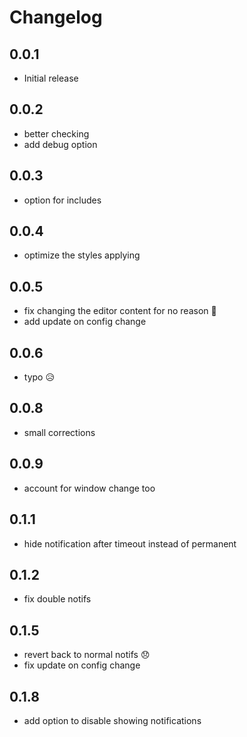 # Changelog

## 0.0.1

- Initial release

## 0.0.2

- better checking
- add debug option

## 0.0.3

- option for includes

## 0.0.4

- optimize the styles applying

## 0.0.5

- fix changing the editor content for no reason 👀
- add update on config change

## 0.0.6

- typo 😥

## 0.0.8

- small corrections

## 0.0.9

- account for window change too

## 0.1.1

- hide notification after timeout instead of permanent

## 0.1.2

- fix double notifs

## 0.1.5

- revert back to normal notifs 😞
- fix update on config change

## 0.1.8

- add option to disable showing notifications
